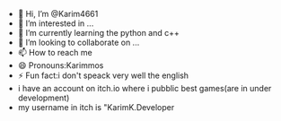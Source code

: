 - 👋 Hi, I’m @Karim4661
- 👀 I’m interested in ...
- 🌱 I’m currently learning the python and c++
- 💞️ I’m looking to collaborate on ...
- 📫 How to reach me 
- 😄 Pronouns:Karimmos
- ⚡ Fun fact:i don't speack very well the english
- i have an account on itch.io where i pubblic best games(are in under development)
- my username in itch is "KarimK.Developer

<!---
Karim4661/Karim4661 is a ✨ special ✨ repository because its `README.md` (this file) appears on your GitHub profile.
You can click the Preview link to take a look at your changes.
--->
